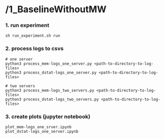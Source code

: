 # /1_BaselineWithoutMW

### 1. run experiment
```
sh run_experiment.sh run
```

### 2. process logs to csvs
```
# one server
python3 process_mem-logs_one_server.py <path-to-directory-to-log-files>
python3 process_dstat-logs_one_server.py <path-to-directory-to-log-files>

# two servers
python3 process_mem-logs_two_servers.py <path-to-directory-to-log-files>
python3 process_dstat-logs_two_servers.py <path-to-directory-to-log-files>
```

### 3. create plots (jupyter notebook)
```
plot_mem-logs_one_srver.ipynb
plot_dstat-logs_one_server.ipynb
```